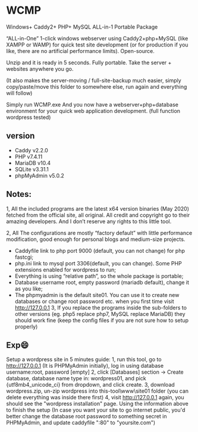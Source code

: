 # WCMP
Windows+ Caddy2+ PHP+ MySQL ALL-in-1 Portable Package


“ALL-in-One” 1-click windows webserver using Caddy2+php+MySQL (like XAMPP or WAMP) for quick test site development (or for production if you like, there are no artificial performance limits). Open-source.

Unzip and it is ready in 5 seconds. Fully portable. Take the server + websites anywhere you go.

(It also makes the server-moving / full-site-backup much easier, simply copy/paste/move this folder to somewhere else, run again and everything will follow)

Simply run WCMP.exe And you now have a webserver+php+database environment for your quick web application development. (full function wordpress tested)

## version
* Caddy v2.2.0
* PHP v7.4.11
* MariaDB v10.4
* SQLite v3.31.1
* phpMyAdmin v5.0.2

## Notes:

1, All the included programs are the latest x64 version binaries (May 2020) fetched from the official site, all original. All credit and copyright go to their amazing developers. And I don’t reserve any rights to this little tool.

2, All The configurations are mostly “factory default” with little performance modification, good enough for personal blogs and medium-size projects.

* Caddyfile link to php port 9000 (default, you can not change) for php fastcgi;
* php.ini link to mysql port 3306(default, you can change). Some PHP extensions enabled for wordpress to run;
* Everything is using “relative path”, so the whole package is portable;
* Database username root, empty password (mariadb default), change it as you like;
* The phpmyadmin is the default site01. You can use it to create new databases or change root password etc. when you first time visit http://127.0.0.1
3, If you replace the programs inside the sub-folders to other versions (eg. php5 replace php7, MySQL replace MariaDB) they should work fine (keep the config files if you are not sure how to setup properly)

## Exp😄
Setup a wordpress site in 5 minutes guide:
1, run this tool, go to http://127.0.0.1 (It is PHPMyAdmin initially), log in using database username:root, password [empty]
2, click [Databases] section -> Create database, database name type in: wordpress01, and pick {utf8mb4_unicode_ci} from dropdown, and click create.
3, download wordpress.zip, un-zip wordpress into this-tool\www\site01 folder (you can delete everything was inside there first)
4, visit http://127.0.0.1 again, you should see the "wordpress installation" page. Using the information above to finish the setup
(In case you want your site to go internet public, you'd better change the database root password to something secret in PHPMyAdmin, and update caddyfile ":80" to "yoursite.com")
